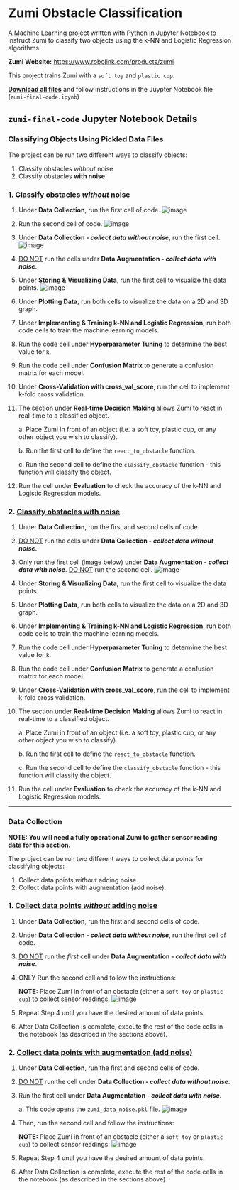 # Zumi Obstacle Classification
A Machine Learning project written with Python in Jupyter Notebook to instruct Zumi to classify two objects using the k-NN and Logistic Regression algorithms. 

**Zumi Website:** https://www.robolink.com/products/zumi

This project trains Zumi with a `soft toy` and `plastic cup`. 

[**Download all files**](https://github.com/sidneyshafer/zumi-project/archive/refs/heads/main.zip) and follow instructions in the Juypter Notebook file (`zumi-final-code.ipynb`)

## `zumi-final-code` Jupyter Notebook Details

### Classifying Objects Using Pickled Data Files
The project can be run two different ways to classify objects:
1. Classify obstacles *without* noise
2. Classify obstacles **with noise**

### 1. <ins>Classify obstacles *without* noise</ins>
1. Under **Data Collection**, run the first cell of code.
   ![image](https://github.com/sidneyshafer/zumi-project/assets/66838571/a711c8b1-e35a-4af6-8f63-95ae0714116c)

2. Run the second cell of code.
  ![image](https://github.com/sidneyshafer/zumi-project/assets/66838571/dc3385ea-7271-46aa-959c-f8eda189b2ca)

3. Under **Data Collection - *collect data without noise***, run the first cell.
   ![image](https://github.com/sidneyshafer/zumi-project/assets/66838571/f55c65e2-4668-47cb-9420-e507d72d3fe4)

4. <ins>DO NOT</ins> run the cells under **Data Augmentation - *collect data with noise***.
5. Under **Storing & Visualizing Data**, run the first cell to visualize the data points.
   ![image](https://github.com/sidneyshafer/zumi-project/assets/66838571/e6a504c6-c6d2-437d-b18c-70ca1a290e6c)

6. Under **Plotting Data**, run both cells to visualize the data on a 2D and 3D graph.
7. Under **Implementing & Training k-NN and Logistic Regression**, run both code cells to train the machine learning models.
8. Run the code cell under **Hyperparameter Tuning** to determine the best value for `k`.
9. Run the code cell under **Confusion Matrix** to generate a confusion matrix for each model.
10. Under **Cross-Validation with cross_val_score**, run the cell to implement k-fold cross validation.
11. The section under **Real-time Decision Making** allows Zumi to react in real-time to a classified object.

    a. Place Zumi in front of an object (i.e. a soft toy, plastic cup, or any other object you wish to classify).

    b. Run the first cell to define the `react_to_obstacle` function.

    c. Run the second cell to define the `classify_obstacle` function - this function will classify the object.
    
12. Run the cell under **Evaluation** to check the accuracy of the k-NN and Logistic Regression models.

### 2. <ins>Classify obstacles **with noise**</ins>
1. Under **Data Collection**, run the first and second cells of code.
2. <ins>DO NOT</ins> run the cells under **Data Collection - *collect data without noise***.
3. Only run the first cell (image below) under **Data Augmentation - *collect data with noise***. <ins>DO NOT</ins> run the second cell.
   ![image](https://github.com/sidneyshafer/zumi-project/assets/66838571/a2f01018-c9f4-4316-b0c6-9a3913eb2d09)

4. Under **Storing & Visualizing Data**, run the first cell to visualize the data points.
5. Under **Plotting Data**, run both cells to visualize the data on a 2D and 3D graph.
6. Under **Implementing & Training k-NN and Logistic Regression**, run both code cells to train the machine learning models.
7. Run the code cell under **Hyperparameter Tuning** to determine the best value for `k`.
8. Run the code cell under **Confusion Matrix** to generate a confusion matrix for each model.
9. Under **Cross-Validation with cross_val_score**, run the cell to implement k-fold cross validation.
10. The section under **Real-time Decision Making** allows Zumi to react in real-time to a classified object.

    a. Place Zumi in front of an object (i.e. a soft toy, plastic cup, or any other object you wish to classify).

    b. Run the first cell to define the `react_to_obstacle` function.

    c. Run the second cell to define the `classify_obstacle` function - this function will classify the object.
    
11. Run the cell under **Evaluation** to check the accuracy of the k-NN and Logistic Regression models.

<hr/>

### Data Collection
**NOTE: You will need a fully operational Zumi to gather sensor reading data for this section.**

The project can be run two different ways to collect data points for classifying objects:
1. Collect data points *without* adding noise.
2. Collect data points with augmentation (add noise).

### 1. <ins>Collect data points *without* adding noise</ins>
1. Under **Data Collection**, run the first and second cells of code.
2. Under **Data Collection - *collect data without noise***, run the first cell of code.
3. <ins>DO NOT</ins> run the *first* cell under **Data Augmentation - *collect data with noise***.
4. ONLY Run the second cell and follow the instructions:

   **NOTE:** Place Zumi in front of an obstacle (either a `soft toy` or `plastic cup`) to collect sensor readings.
   ![image](https://github.com/sidneyshafer/zumi-project/assets/66838571/54f48bc7-97fc-4cbd-82df-bb3c241822ec)

5. Repeat Step 4 until you have the desired amount of data points.
6. After Data Collection is complete, execute the rest of the code cells in the notebook (as described in the sections above).

### 2. <ins>Collect data points with augmentation (add noise)</ins>
1. Under **Data Collection**, run the first and second cells of code.
2. <ins>DO NOT</ins> run the cell under **Data Collection - *collect data without noise***.
3. Run the first cell under **Data Augmentation - *collect data with noise***.

   a. This code opens the `zumi_data_noise.pkl` file.
   ![image](https://github.com/sidneyshafer/zumi-project/assets/66838571/fd999540-7910-43f9-9f8b-ccf70b4d8771)

4. Then, run the second cell and follow the instructions:

   **NOTE:** Place Zumi in front of an obstacle (either a `soft toy` or `plastic cup`) to collect sensor readings.
   ![image](https://github.com/sidneyshafer/zumi-project/assets/66838571/54f48bc7-97fc-4cbd-82df-bb3c241822ec)

5. Repeat Step 4 until you have the desired amount of data points.
7. After Data Collection is complete, execute the rest of the code cells in the notebook (as described in the sections above).
